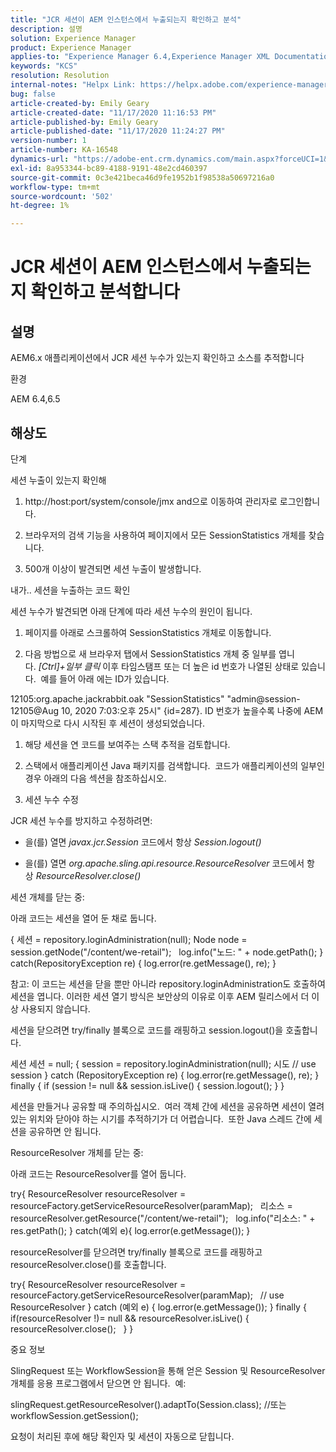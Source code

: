 ```yaml
---
title: "JCR 세션이 AEM 인스턴스에서 누출되는지 확인하고 분석"
description: 설명
solution: Experience Manager
product: Experience Manager
applies-to: "Experience Manager 6.4,Experience Manager XML Documentation for Adobe Experience Manager,Experience Manager XML Documentation Add-on for Adobe Experience Manager,Experience Manager 6.5,Experience Manager"
keywords: "KCS"
resolution: Resolution
internal-notes: "Helpx Link: https://helpx.adobe.com/experience-manager/kb/check-and-analyze-if-JCR-session-leaks-in-your-AEM-instance.html"
bug: false
article-created-by: Emily Geary
article-created-date: "11/17/2020 11:16:53 PM"
article-published-by: Emily Geary
article-published-date: "11/17/2020 11:24:27 PM"
version-number: 1
article-number: KA-16548
dynamics-url: "https://adobe-ent.crm.dynamics.com/main.aspx?forceUCI=1&pagetype=entityrecord&etn=knowledgearticle&id=6c27d5f9-2a29-eb11-a813-000d3a303484"
exl-id: 8a953344-bc89-4188-9191-48e2cd460397
source-git-commit: 0c3e421beca46d9fe1952b1f98538a50697216a0
workflow-type: tm+mt
source-wordcount: '502'
ht-degree: 1%

---
```


# JCR 세션이 AEM 인스턴스에서 누출되는지 확인하고 분석합니다

## 설명

AEM6.x 애플리케이션에서 JCR 세션 누수가 있는지 확인하고 소스를 추적합니다


환경



AEM 6.4,6.5

## 해상도

단계

세션 누출이 있는지 확인해



1. http://host:port/system/console/jmx and으로 이동하여 관리자로 로그인합니다.

2. 브라우저의 검색 기능을 사용하여 페이지에서 모든 SessionStatistics 개체를 찾습니다.

3. 500개 이상이 발견되면 세션 누출이 발생합니다.




내가.. 세션을 누출하는 코드 확인

세션 누수가 발견되면 아래 단계에 따라 세션 누수의 원인이 됩니다.

1. 페이지를 아래로 스크롤하여 SessionStatistics 개체로 이동합니다.

2. 다음 방법으로 새 브라우저 탭에서 SessionStatistics 개체 중 일부를 엽니다. *[Ctrl]+일부 클릭* 이후 타임스탬프 또는 더 높은 id 번호가 나열된 상태로 있습니다.  예를 들어 아래 에는 ID가 있습니다.




12105:org.apache.jackrabbit.oak &quot;SessionStatistics&quot; &quot;admin@session-12105@Aug 10, 2020 7:03:오후 25시&quot; {id=287}. ID 번호가 높을수록 나중에 AEM이 마지막으로 다시 시작된 후 세션이 생성되었습니다.

1. 해당 세션을 연 코드를 보여주는 스택 추적을 검토합니다.

2. 스택에서 애플리케이션 Java 패키지를 검색합니다.  코드가 애플리케이션의 일부인 경우 아래의 다음 섹션을 참조하십시오.




3. 세션 누수 수정

JCR 세션 누수를 방지하고 수정하려면:

* 을(를) 열면 *javax.jcr.Session* 코드에서 항상 *Session.logout()*

* 을(를) 열면 *org.apache.sling.api.resource.ResourceResolver* 코드에서 항상 *ResourceResolver.close()*




세션 개체를 닫는 중:

아래 코드는 세션을 열어 둔 채로 둡니다.

{ 세션 = repository.loginAdministration(null); Node node = session.getNode(&quot;/content/we-retail&quot;);   log.info(&quot;노드: &quot; + node.getPath(); } catch(RepositoryException re) { log.error(re.getMessage(), re); }


참고: 이 코드는 세션을 닫을 뿐만 아니라 repository.loginAdministration도 호출하여 세션을 엽니다. 이러한 세션 열기 방식은 보안상의 이유로 이후 AEM 릴리스에서 더 이상 사용되지 않습니다.



세션을 닫으려면 try/finally 블록으로 코드를 래핑하고 session.logout()을 호출합니다.

세션 세션 = null; { session = repository.loginAdministration(null); 시도 // use session } catch (RepositoryException re) { log.error(re.getMessage(), re); } finally { if (session != null &amp;&amp; session.isLive() { session.logout(); } }

세션을 만들거나 공유할 때 주의하십시오.  여러 객체 간에 세션을 공유하면 세션이 열려 있는 위치와 닫아야 하는 시기를 추적하기가 더 어렵습니다.  또한 Java 스레드 간에 세션을 공유하면 안 됩니다.

ResourceResolver 개체를 닫는 중:

아래 코드는 ResourceResolver를 열어 둡니다.

try{ ResourceResolver resourceResolver = resourceFactory.getServiceResourceResolver(paramMap);   리소스 = resourceResolver.getResource(&quot;/content/we-retail&quot;);   log.info(&quot;리소스: &quot; + res.getPath(); } catch(예외 e){ log.error(e.getMessage()); }

resourceResolver를 닫으려면 try/finally 블록으로 코드를 래핑하고 resourceResolver.close()를 호출합니다.

try{ ResourceResolver resourceResolver = resourceFactory.getServiceResourceResolver(paramMap);   // use ResourceResolver } catch (예외 e) { log.error(e.getMessage()); } finally { if(resourceResolver !)= null &amp;&amp; resourceResolver.isLive() { resourceResolver.close();   } }


중요 정보



SlingRequest 또는 WorkflowSession을 통해 얻은 Session 및 ResourceResolver 개체를 응용 프로그램에서 닫으면 안 됩니다.  예:

slingRequest.getResourceResolver().adaptTo(Session.class); //또는 workflowSession.getSession();

요청이 처리된 후에 해당 확인자 및 세션이 자동으로 닫힙니다.
